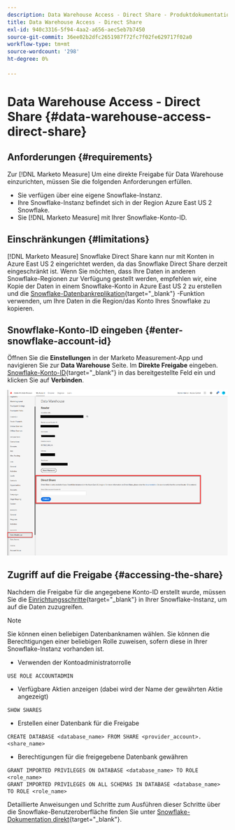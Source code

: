 ```yaml
---
description: Data Warehouse Access - Direct Share - Produktdokumentation
title: Data Warehouse Access - Direct Share
exl-id: 940c3316-5f94-4aa2-a656-aec5eb7b7450
source-git-commit: 36ee02b2dfc2651987f72fc7f02fe629717f02a0
workflow-type: tm+mt
source-wordcount: '298'
ht-degree: 0%

---
```


# Data Warehouse Access - Direct Share {#data-warehouse-access-direct-share}

## Anforderungen {#requirements}

Zur [!DNL Marketo Measure] Um eine direkte Freigabe für Data Warehouse einzurichten, müssen Sie die folgenden Anforderungen erfüllen.

* Sie verfügen über eine eigene Snowflake-Instanz.
* Ihre Snowflake-Instanz befindet sich in der Region Azure East US 2 Snowflake.
* Sie [!DNL Marketo Measure] mit Ihrer Snowflake-Konto-ID.

## Einschränkungen {#limitations}

[!DNL Marketo Measure] Snowflake Direct Share kann nur mit Konten in Azure East US 2 eingerichtet werden, da das Snowflake Direct Share derzeit eingeschränkt ist. Wenn Sie möchten, dass Ihre Daten in anderen Snowflake-Regionen zur Verfügung gestellt werden, empfehlen wir, eine Kopie der Daten in einem Snowflake-Konto in Azure East US 2 zu erstellen und die [Snowflake-Datenbankreplikation](https://docs.snowflake.com/en/user-guide/database-replication-intro.html){target="_blank"} -Funktion verwenden, um Ihre Daten in die Region/das Konto Ihres Snowflake zu kopieren.

## Snowflake-Konto-ID eingeben {#enter-snowflake-account-id}

Öffnen Sie die **Einstellungen** in der Marketo Measurement-App und navigieren Sie zur **Data Warehouse** Seite. Im **Direkte Freigabe** eingeben. [Snowflake-Konto-ID](https://docs.snowflake.com/en/user-guide/admin-account-identifier.html){target="_blank"} in das bereitgestellte Feld ein und klicken Sie auf **Verbinden**.

![](assets/data-warehouse-access-direct-share-1.png)

## Zugriff auf die Freigabe {#accessing-the-share}

Nachdem die Freigabe für die angegebene Konto-ID erstellt wurde, müssen Sie die [Einrichtungsschritte](https://docs.snowflake.com/en/user-guide/data-share-consumers.html){target="_blank"} in Ihrer Snowflake-Instanz, um auf die Daten zuzugreifen.

>[!NOTE]
>
>Sie können einen beliebigen Datenbanknamen wählen. Sie können die Berechtigungen einer beliebigen Rolle zuweisen, sofern diese in Ihrer Snowflake-Instanz vorhanden ist.

* Verwenden der Kontoadministratorrolle

```
USE ROLE ACCOUNTADMIN
```

* Verfügbare Aktien anzeigen (dabei wird der Name der gewährten Aktie angezeigt)

```
SHOW SHARES
```

* Erstellen einer Datenbank für die Freigabe

```
CREATE DATABASE <database_name> FROM SHARE <provider_account>.<share_name>
```

* Berechtigungen für die freigegebene Datenbank gewähren

```
GRANT IMPORTED PRIVILEGES ON DATABASE <database_name> TO ROLE <role_name>
GRANT IMPORTED PRIVILEGES ON ALL SCHEMAS IN DATABASE <database_name> TO ROLE <role_name>
```

Detaillierte Anweisungen und Schritte zum Ausführen dieser Schritte über die Snowflake-Benutzeroberfläche finden Sie unter [Snowflake-Dokumentation direkt](https://docs.snowflake.com/en/user-guide/data-share-consumers.html){target="_blank"}.
